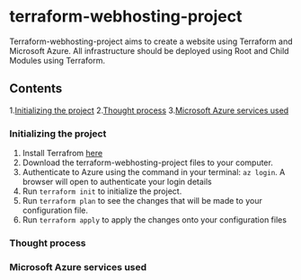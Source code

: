 # terraform-webhosting-project
Terraform-webhosting-project aims to create a website using Terraform and Microsoft Azure. All infrastructure should be deployed using Root and Child Modules using Terraform.


## Contents
1.[Initializing the project](#initializing-the-project)
2.[Thought process](#thought-process)
3.[Microsoft Azure services used](#microsoft-azure-services-used)


### Initializing the project
1. Install Terrafrom [here](https://learn.hashicorp.com/tutorials/terraform/install-cli?in=terraform/aws-get-started)
2. Download the terraform-webhosting-project files to your computer.
3. Authenticate to Azure using the command in your terminal: 
  ``` az login ```.
  A browser will open to authenticate your login details
4. Run ``` terraform init ``` to initialize the project.
5. Run ``` terraform plan ``` to see the changes that will be made to your configuration file.
6. Run ``` terraform apply ``` to apply the changes onto your configuration files

### Thought process


### Microsoft Azure services used
